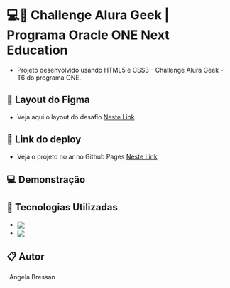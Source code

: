 # 💻🚀 Challenge Alura Geek | Programa Oracle ONE Next Education


- Projeto desenvolvido usando HTML5 e CSS3 - Challenge Alura Geek - T6 do programa ONE.


 ## 🚀 Layout do Figma
- Veja aqui o layout do desafio [Neste Link](https://www.figma.com/design/1zm3NNIw4KcI0RQtR6UmqK/New-AluraGeek---PT?node-id=0-1&t=Ol3RAJtajYcmPzCQ-0)



 ## 🔗 Link do deploy
- Veja o projeto no ar no Github Pages [Neste Link](https://angelabressan.github.io/)



 ## 💻 Demonstração

 


 ## 🚀 Tecnologias Utilizadas

- <img align="center" src="https://img.shields.io/badge/HTML5-E34F26?style=for-the-badge&logo=html5&logoColor=white">
- <img align="center" src="https://img.shields.io/badge/CSS3-1572B6?style=for-the-badge&logo=css3&logoColor=white">


 ## 📋 Autor
-Angela Bressan
